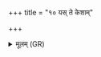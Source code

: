 +++
title = "१० यस् ते केशाम्"

+++
<details><summary>मूलम् (GR)</summary>

+++(PSK 20.43.8)+++यस् ते केशाँ अवाचीनान्  
क्रिमिर् वृहति मूर्धतः ।  
प्राणं तस्योप दाशयाद्  
वीरुत् खनति भेषजी ॥
</details>